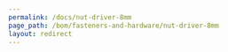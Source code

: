 ```yaml
---
permalink: /docs/nut-driver-8mm
page_path: /bom/fasteners-and-hardware/nut-driver-8mm
layout: redirect
---
```



